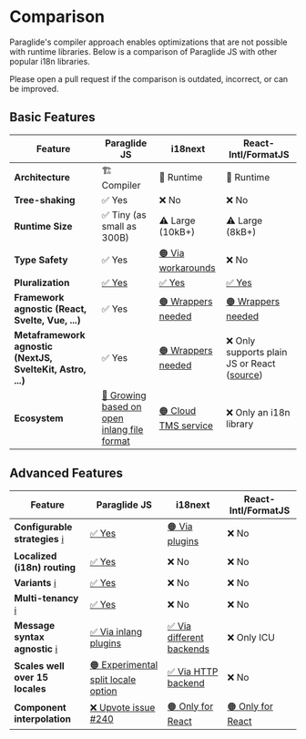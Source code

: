 # Comparison

Paraglide's compiler approach enables optimizations that are not possible with runtime libraries. Below is a comparison of Paraglide JS with other popular i18n libraries.

<doc-callout type="info">Please open a pull request if the comparison is outdated, incorrect, or can be improved.</doc-callout>

## Basic Features

| Feature                                                    | Paraglide JS                                                                              | i18next                                                                    | React-Intl/FormatJS                                                                                               |
| ---------------------------------------------------------- | ----------------------------------------------------------------------------------------- | -------------------------------------------------------------------------- | ----------------------------------------------------------------------------------------------------------------- |
| **Architecture**                                           | 🏗️ Compiler                                                                               | 🏃 Runtime                                                                 | 🏃 Runtime                                                                                                        |
| **Tree-shaking**                                           | ✅ Yes                                                                                    | ❌ No                                                                      | ❌ No                                                                                                             |
| **Runtime Size**                                           | ✅ Tiny (as small as 300B)                                                                | ⚠️ Large (10kB+)                                                           | ⚠️ Large (8kB+)                                                                                                   |
| **Type Safety**                                            | ✅ Yes                                                                                    | [🟠 Via workarounds](https://www.i18next.com/overview/typescript)          | ❌ No                                                                                                             |
| **Pluralization**                                          | [✅ Yes](https://inlang.com/m/gerre34r/library-inlang-paraglideJs/variants#pluralization) | [✅ Yes](https://www.i18next.com/translation-function/plurals)             | [✅ Yes](https://formatjs.github.io/docs/core-concepts/icu-syntax#plural-format)                                  |
| **Framework agnostic (React, Svelte, Vue, ...)**           | ✅ Yes                                                                                    | [🟠 Wrappers needed](https://github.com/i18next/react-i18next)             | [🟠 Wrappers needed](https://formatjs.github.io/docs/react-intl/#the-react-intl-package)                          |
| **Metaframework agnostic (NextJS, SvelteKit, Astro, ...)** | ✅ Yes                                                                                    | [🟠 Wrappers needed](https://github.com/i18next/next-i18next)              | ❌ Only supports plain JS or React ([source](https://formatjs.github.io/docs/react-intl/#the-react-intl-package)) |
| **Ecosystem**                                              | [🌱 Growing based on open inlang file format](https://github.com/opral/inlang-sdk)        | [🟠 Cloud TMS service](https://www.i18next.com/#localization-as-a-service) | ❌ Only an i18n library                                                                                           |

## Advanced Features

| Feature                                                                                                       | Paraglide JS                                                                                              | i18next                                                                                                          | React-Intl/FormatJS                                                                              |
| ------------------------------------------------------------------------------------------------------------- | --------------------------------------------------------------------------------------------------------- | ---------------------------------------------------------------------------------------------------------------- | ------------------------------------------------------------------------------------------------ |
| **Configurable strategies** [ℹ️](https://inlang.com/m/gerre34r/library-inlang-paraglideJs/strategy)</sup>     | [✅ Yes](https://inlang.com/m/gerre34r/library-inlang-paraglideJs/strategy)                               | [🟠 Via plugins](https://github.com/i18next/i18next-browser-languageDetector)                                    | ❌ No                                                                                            |
| **Localized (i18n) routing**                                                                                  | [✅ Yes](https://inlang.com/m/gerre34r/library-inlang-paraglideJs/strategy#url)                           | ❌ No                                                                                                            | ❌ No                                                                                            |
| **Variants** [ℹ️](https://inlang.com/m/gerre34r/library-inlang-paraglideJs/variants)</sup>                    | [✅ Yes](https://inlang.com/m/gerre34r/library-inlang-paraglideJs/variants)                               | ❌ No                                                                                                            | ❌ No                                                                                            |
| **Multi-tenancy** [ℹ️](https://inlang.com/m/gerre34r/library-inlang-paraglideJs/multi-tenancy)</sup>          | [✅ Yes](https://inlang.com/m/gerre34r/library-inlang-paraglideJs/multi-tenancy)                          | ❌ No                                                                                                            | ❌ No                                                                                            |
| **Message syntax agnostic** [ℹ️](https://inlang.com/m/gerre34r/library-inlang-paraglideJs/file-formats)</sup> | [✅ Via inlang plugins](https://inlang.com/c/plugins)                                                     | [✅ Via different backends](https://www.i18next.com/how-to/add-or-load-translations#load-using-a-backend-plugin) | ❌ Only ICU                                                                                      |
| **Scales well over 15 locales**                                                                               | [🟠 Experimental split locale option](https://inlang.com/m/gerre34r/library-inlang-paraglideJs/benchmark) | [✅ Via HTTP backend](https://github.com/i18next/i18next-http-backend)                                           | ❌ No                                                                                            |
| **Component interpolation**                                                                                   | [❌ Upvote issue #240](https://github.com/opral/inlang-sdk/issues/240)                                    | [🟠 Only for React](https://react.i18next.com/legacy-v9/trans-component)                                         | [🟠 Only for React](https://formatjs.github.io/docs/react-intl/components/#rich-text-formatting) |
